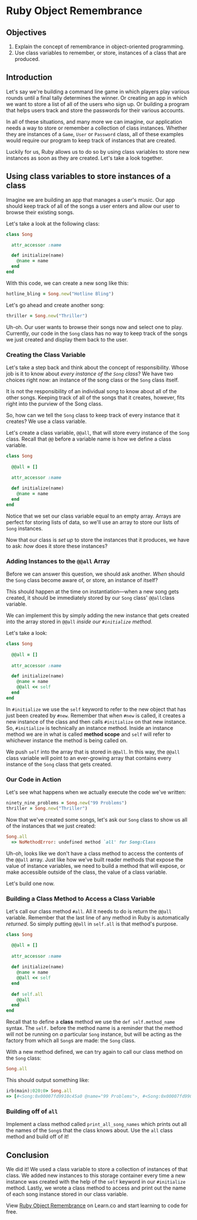 # Ruby Object Remembrance

## Objectives

1. Explain the concept of remembrance in object-oriented programming.
2. Use class variables to remember, or store, instances of a class that are produced.

## Introduction

Let's say we're building a command line game in which players play various rounds until a final tally determines the winner. Or creating an app in which we want to store a list of all of the users who sign up. Or building a program that helps users track and store the passwords for their various accounts.

In all of these situations, and many more we can imagine, our application needs a way to store or remember a collection of class instances. Whether they are instances of a `Game`, `User` or `Password` class, all of these examples would require our program to keep track of instances that are created.

Luckily for us, Ruby allows us to do so by using class variables to store new instances as soon as they are created. Let's take a look together.

## Using class variables to store instances of a class

Imagine we are building an app that manages a user's music. Our app should keep track of all of the songs a user enters and allow our user to browse their existing songs.

Let's take a look at the following class:

```ruby
class Song

  attr_accessor :name

  def initialize(name)
    @name = name
  end
end
```

With this code, we can create a new song like this:

```ruby
hotline_bling = Song.new("Hotline Bling")
```

Let's go ahead and create another song:

```ruby
thriller = Song.new("Thriller")
```

Uh-oh. Our user wants to browse their songs now and select one to play. Currently, our code in the `Song` class has no way to keep track of the songs we just created and display them back to the user.

### Creating the Class Variable

Let's take a step back and think about the concept of responsibility. Whose job is it to know about *every instance of the `Song` class*? We have two choices right now: an instance of the song class or the `Song` class itself.

It is not the responsibility of an individual song to know about all of the other songs. Keeping track of all of the songs that it creates, however, fits right into the purview of the Song class.

So, how can we tell the `Song` class to keep track of every instance that it creates? We use a class variable.

Let's create a class variable, `@@all`, that will store every instance of the `Song` class. Recall that `@@` before a variable name is how we define a class variable.

```ruby
class Song
	
  @@all = []
	
  attr_accessor :name

  def initialize(name)
    @name = name
  end
end
```

Notice that we set our class variable equal to an empty array. Arrays are perfect for storing lists of data, so we'll use an array to store our lists of `Song` instances.

Now that our class is *set up* to store the instances that it produces, we have to ask: *how* does it store these instances?

### Adding Instances to the `@@all` Array

Before we can answer this question, we should ask another. *When* should the `Song` class become aware of, or store, an instance of itself?

This should happen at the time on instantiation––when a new song gets created, it should be immediately stored by our `Song` class' `@@all`class variable.

We can implement this by simply adding the new instance that gets created into the array stored in `@@all` *inside our `#initialize` method.*

Let's take a look:

```ruby
class Song
	
  @@all = []
	
  attr_accessor :name

  def initialize(name)
    @name = name
    @@all << self
  end
end
```

In `#initialize` we use the `self` keyword to refer to the new object that has just been created by `#new`. Remember that when `#new` is called, it creates a new instance of the class and then calls `#initialize` on that new instance. So, `#initialize` is technically an instance method. Inside an instance method we are in what is called **method scope** and `self` will refer to whichever instance the method is being called on.

We push `self` into the array that is stored in `@@all`. In this way, the `@@all` class variable will point to an ever-growing array that contains every instance of the `Song` class that gets created.

### Our Code in Action

Let's see what happens when we actually execute the code we've written:

```ruby
ninety_nine_problems = Song.new("99 Problems")
thriller = Song.new("Thriller")
```

Now that we've created some songs, let's ask our `Song` class to show us all of the instances that we just created:

```ruby
Song.all
  => NoMethodError: undefined method `all' for Song:Class
```

Uh-oh, looks like we don't have a class method to access the contents of the `@@all` array. Just like how we've built reader methods that expose the value of instance variables, we need to build a method that will expose, or make accessible outside of the class, the value of a class variable.

Let's build one now.

### Building a Class Method to Access a Class Variable

Let's call our class method `#all`. All it needs to do is return the `@@all`
variable. Remember that the last line of any method in Ruby is automatically
_returned_. So simply putting `@@all` in `self.all` is that method's purpose.

```ruby
class Song

  @@all = []
	
  attr_accessor :name
	
  def initialize(name)
    @name = name
    @@all << self
  end
	
  def self.all
    @@all
  end
end
```

Recall that to define a **class** method we use the `def self.method_name`
syntax. The `self.` before the method name is a reminder that the method will
not be running on _a_ particular `Song` instance, but will be acting as the
factory from which all `Song`s are made: the `Song` class.

With a new method defined, we can try again to call our class method on the
`Song` class:

```ruby
Song.all
```

This should output something like:

```ruby
irb(main):020:0> Song.all
=> [#<Song:0x00007fd9910c45a0 @name="99 Problems">, #<Song:0x00007fd9900dba58 @name="Thriller">]
```

### Building off of `all`

Implement a class method called `print_all_song_names` which prints out all the
names of the `Song`s that the class knows about. Use the `all` class method and
build off of it!

## Conclusion

We did it! We used a class variable to store a collection of instances of that
class. We added new instances to this storage container every time a new
instance was created with the help of the `self` keyword in our `#initialize`
method.  Lastly, we wrote a class method to access and print out the name of
each song instance stored in our class variable.

<p data-visibility='hidden'>View <a href='https://learn.co/lessons/ruby-remembering-objects-readme' title='Ruby Object Remembrance'>Ruby Object Remembrance</a> on Learn.co and start learning to code for free.</p>
